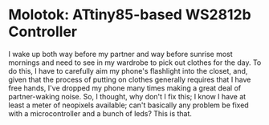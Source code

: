 # Molotok: ATtiny85-based WS2812b Controller

I wake up both way before my partner and way before sunrise most mornings and need to see in my wardrobe to pick out clothes for the day.
To do this, I have to carefully aim my phone's flashlight into the closet, and, given that the process of putting on clothes generally requires that I have free hands, I've dropped my phone many times making a great deal of partner-waking noise.
So, I thought, why don't I fix this; I know I have at least a meter of neopixels available; can't basically any problem be fixed with a microcontroller and a bunch of leds?  This is that.
